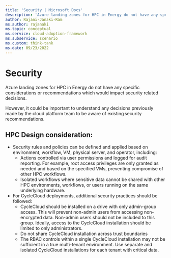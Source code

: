 ```yaml
---
title: 'Security | Microsoft Docs'
description: 'Azure landing zones for HPC in Energy do not have any specific considerations or recommendations which would impact security related decisions.'
author: Rajani-Janaki-Ram
ms.author: rajanaki
ms.topic: conceptual
ms.service: cloud-adoption-framework
ms.subservice: scenario
ms.custom: think-tank
ms.date: 09/23/2022
---
```


# Security

Azure landing zones for HPC in Energy do not have any specific considerations or recommendations which would impact security related decisions.

However, it could be important to understand any decisions previously made by the cloud platform team to be aware of existing security recommendations.

## HPC Design consideration:

 - Security rules and policies can be defined and applied based on environment, workflow, VM, physical server, and operator, including:
     - Actions controlled via user permissions and logged for audit reporting. For example, root access privileges are only granted as needed and based on the specified VMs, preventing compromise of other HPC workflows.
     - Isolated workflows where sensitive data cannot be shared with other HPC environments, workflows, or users running on the same underlying hardware.
 - For CycleCloud deployments, additional security practices should be followed:
     - CycleCloud should be installed on a drive with only admin-group access. This will prevent non-admin users from accessing non-encrypted data. Non-admin users should not be included to this group. Ideally, access to the CycleCloud installation should be limited to only administrators.
     - Do not share CycleCloud installation across trust boundaries
     - The RBAC controls within a single CycleCloud installation may not be sufficient in a true multi-tenant environment. Use separate and isolated CycleCloud installations for each tenant with critical data.